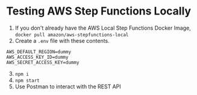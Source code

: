 # Testing AWS Step Functions Locally

1. If you don't already have the AWS Local Step Functions Docker Image, `docker pull amazon/aws-stepfunctions-local`
1. Create a `.env` file with these contents.
```
AWS_DEFAULT_REGION=dummy
AWS_ACCESS_KEY_ID=dummy
AWS_SECRET_ACCESS_KEY=dummy
```
3. `npm i`
3. `npm start`
3. Use Postman to interact with the REST API
